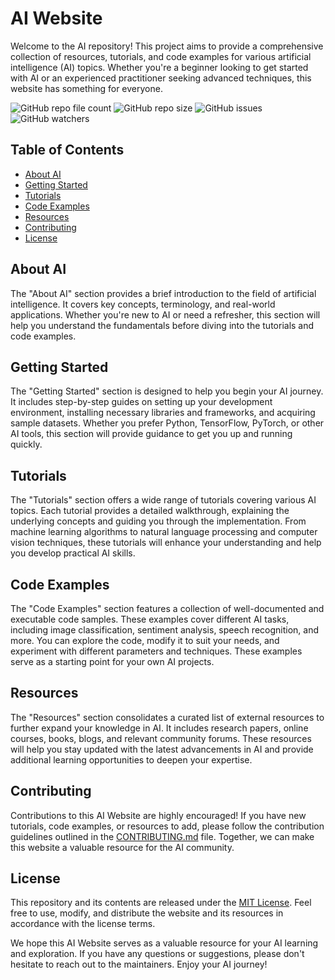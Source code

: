 # AI Website

Welcome to the AI repository! This project aims to provide a comprehensive collection of resources, tutorials, and code examples for various artificial intelligence (AI) topics. Whether you're a beginner looking to get started with AI or an experienced practitioner seeking advanced techniques, this website has something for everyone.

![GitHub repo file count](https://img.shields.io/github/directory-file-count/sapthesh/ai)
![GitHub repo size](https://img.shields.io/github/repo-size/sapthesh/ai)
![GitHub issues](https://img.shields.io/github/issues/sapthesh/ai)
![GitHub watchers](https://img.shields.io/github/watchers/sapthesh/ai?style=social)



## Table of Contents

- [About AI](#about-ai)
- [Getting Started](#getting-started)
- [Tutorials](#tutorials)
- [Code Examples](#code-examples)
- [Resources](#resources)
- [Contributing](#contributing)
- [License](#license)

## About AI

The "About AI" section provides a brief introduction to the field of artificial intelligence. It covers key concepts, terminology, and real-world applications. Whether you're new to AI or need a refresher, this section will help you understand the fundamentals before diving into the tutorials and code examples.

## Getting Started

The "Getting Started" section is designed to help you begin your AI journey. It includes step-by-step guides on setting up your development environment, installing necessary libraries and frameworks, and acquiring sample datasets. Whether you prefer Python, TensorFlow, PyTorch, or other AI tools, this section will provide guidance to get you up and running quickly.

## Tutorials

The "Tutorials" section offers a wide range of tutorials covering various AI topics. Each tutorial provides a detailed walkthrough, explaining the underlying concepts and guiding you through the implementation. From machine learning algorithms to natural language processing and computer vision techniques, these tutorials will enhance your understanding and help you develop practical AI skills.

## Code Examples

The "Code Examples" section features a collection of well-documented and executable code samples. These examples cover different AI tasks, including image classification, sentiment analysis, speech recognition, and more. You can explore the code, modify it to suit your needs, and experiment with different parameters and techniques. These examples serve as a starting point for your own AI projects.

## Resources

The "Resources" section consolidates a curated list of external resources to further expand your knowledge in AI. It includes research papers, online courses, books, blogs, and relevant community forums. These resources will help you stay updated with the latest advancements in AI and provide additional learning opportunities to deepen your expertise.

## Contributing

Contributions to this AI Website are highly encouraged! If you have new tutorials, code examples, or resources to add, please follow the contribution guidelines outlined in the [CONTRIBUTING.md](CONTRIBUTING.md) file. Together, we can make this website a valuable resource for the AI community.

## License

This repository and its contents are released under the [MIT License](LICENSE). Feel free to use, modify, and distribute the website and its resources in accordance with the license terms.

We hope this AI Website serves as a valuable resource for your AI learning and exploration. If you have any questions or suggestions, please don't hesitate to reach out to the maintainers. Enjoy your AI journey!
